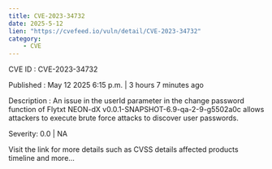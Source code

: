 ```yaml
---
title: CVE-2023-34732
date: 2025-5-12
lien: "https://cvefeed.io/vuln/detail/CVE-2023-34732"
category:
    - CVE
---
```


CVE ID : CVE-2023-34732

Published :  May 12
2025
6:15 p.m. | 3 hours
7 minutes ago

Description : An issue in the userId parameter in the change password function of Flytxt NEON-dX v0.0.1-SNAPSHOT-6.9-qa-2-9-g5502a0c allows attackers to execute brute force attacks to discover user passwords.

Severity: 0.0 | NA

Visit the link for more details
such as CVSS details
affected products
timeline
and more...
